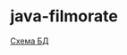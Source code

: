 # java-filmorate
[Схема БД](https://github.com/alexeiyanenko/java-filmorate/blob/develop/%D0%A1%D1%85%D0%B5%D0%BC%D0%B0%20%D0%91%D0%94.png)